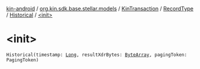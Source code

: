 [kin-android](../../../../index.md) / [org.kin.sdk.base.stellar.models](../../../index.md) / [KinTransaction](../../index.md) / [RecordType](../index.md) / [Historical](index.md) / [&lt;init&gt;](./-init-.md)

# &lt;init&gt;

`Historical(timestamp: `[`Long`](https://kotlinlang.org/api/latest/jvm/stdlib/kotlin/-long/index.html)`, resultXdrBytes: `[`ByteArray`](https://kotlinlang.org/api/latest/jvm/stdlib/kotlin/-byte-array/index.html)`, pagingToken: PagingToken)`